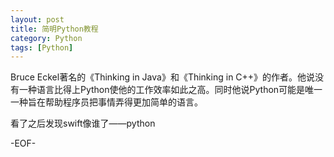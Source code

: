 ```yaml
---
layout: post
title: 简明Python教程
category: Python
tags: [Python]
---
```


Bruce Eckel著名的《Thinking in Java》和《Thinking in C++》的作者。他说没有一种语言比得上Python使他的工作效率如此之高。同时他说Python可能是唯一一种旨在帮助程序员把事情弄得更加简单的语言。

看了之后发现swift像谁了——python

-EOF-
